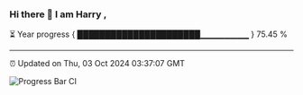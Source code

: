 ### Hi there 👋 I am Harry , 

⏳ Year progress { ██████████████████████▁▁▁▁▁▁▁▁ } 75.45 %

---

⏰ Updated on Thu, 03 Oct 2024 03:37:07 GMT

![Progress Bar CI](https://github.com/duykhang68/duykhang68/workflows/Progress%20Bar%20CI/badge.svg)
